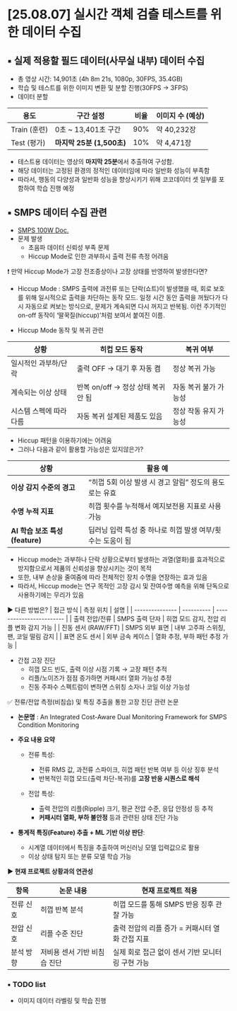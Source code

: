 # [25.08.07] 실시간 객체 검츨 테스트를 위한 데이터 수집

## ▪️ 실제 적용할 필드 데이터(사무실 내부) 데이터 수집
 - 총 영상 시간: 14,901초 (4h 8m 21s, 1080p, 30FPS, 35.4GB)
 - 학습 및 테스트를 위한 이미지 변환 및 분할 진행(30FPS -> 3FPS)
 - 데이터 분할
 
  | 용도          | 구간 설정                | 비율 | 이미지 수 (예상) |
  |---------------|--------------------------|------|------------------|
  | Train (훈련)  | 0초 ~ 13,401초 구간      | 90%  | 약 40,232장       |
  | Test (평가)   | **마지막 25분 (1,500초)** | 10%  | 약 4,471장        |

 - 테스트용 데이터는 영상의 **마지막 25분**에서 추출하여 구성함.
 - 해당 데이터는 고정된 환경의 정적인 데이터임에 따라 일반화 성능이 부족함
 - 따라서, 행동의 다양성과 일반화 성능을 향상시키기 위해 코코데이터 셋 일부를 포함하여 학습 진행 예정
 


## ▪️ SMPS 데이터 수집 관련
 - [SMPS 100W Doc.](ELG-100U-SPEC.pdf) 
 - 문제 발생
   - 초음파 데이터 신뢰성 부족 문제
   - Hiccup Mode로 인한 과부하시 출력 전류 측정 어려움

❗ 만약 Hiccup Mode가 고장 전조증상이나 고장 상태를 반영하여 발생한다면?
 - Hiccup Mode : SMPS 출력에 과전류 또는 단락(쇼트)이 발생했을 때, 회로 보호를 위해 일시적으로 출력을 차단하는 동작 모드. 일정 시간 동안 출력을 꺼뒀다가 다시 자동으로 켜보는 방식으로, 문제가 계속되면 다시 꺼지고 반복됨. 이런 주기적인 on-off 동작이 ‘딸꾹질(hiccup)’처럼 보여서 붙여진 이름. 

- Hiccup Mode 동작 및 복귀 관련

| 상황            | 히컵 모드 동작                 | 복귀 여부        |
| ------------- | ------------------------ | ------------ |
| 일시적인 과부하/단락   | 출력 OFF → 대기 후 자동 켬       | 정상 복귀 가능     |
| 계속되는 이상 상태    | 반복 on/off → 정상 상태 복귀 안 됨 | 자동 복귀 불가 가능성 |
| 시스템 스펙에 따라 다름 | 자동 복귀 설계된 제품도 있음         | 정상 작동 유지 가능성 |

- Hiccup 패턴을 이용하기에는 어려움
- 그러나 다음과 같이 활용할 가능성은 있지않은가?

| 상황                          | 활용 예                               |
| --------------------------- | ---------------------------------- |
| **이상 감지 수준의 경고**         | “히껍 5회 이상 발생 시 경고 알림” 정도의 용도로는 유효  |
| **수명 누적 지표**             | 히껍 횟수를 누적해서 예지보전용 지표로 사용 가능        |
| **AI 학습 보조 특성(feature)** | 딥러닝 입력 특성 중 하나로 히껍 발생 여부/횟수는 도움이 됨 |

- Hiccup mode는 과부하나 단락 상황으로부터 발생하는 과열(열화)를 효과적으로 방지함으로서 제품의 신뢰성을 향상시키는 것이 목적
- 또한, 내부 손상을 줄여줌에 따라 전체적인 장치 수명을 연장하는 효과 있음
- 따라서, Hiccup mode는 연구 목적인 고장 감시 및 잔여수명 예측을 위해 단독으로 사용하기에는 무리가 있음

▶️ 다른 방법은?
| 접근 방식           | 측정 위치      | 설명                       |
| --------------- | ---------- | ------------------------ |
| 출력 전압/전류        | SMPS 출력 단자 | 히껍 모드 감지, 전압 리플 변화 감지 가능 |
| 진동 센서 (RAW/FFT) | SMPS 외부 표면 | 내부 고주파 스위칭, 팬, 코일 떨림 감지  |
| 표면 온도 센서        | 외부 금속 케이스  | 열화 추정, 부하 패턴 추정 가능       |

 - 간접 고장 진단
   - 히껍 모드 빈도, 출력 이상 시점 기록 → 고장 패턴 추적
   - 리플/노이즈가 점점 증가하면 커패시터 열화 가능성 추정
   - 진동 주파수 스펙트럼이 변하면 스위칭 소자나 코일 이상 가능성

✅ 전류/전압 측정(비침습) 및 특징 추출을 통한 고장 진단 관련 논문
 - **논문명** : An Integrated Cost-Aware Dual Monitoring Framework for SMPS Condition Monitoring
 - **주요 내용 요약**
   - 전류 특성:
     - 전류 RMS 값, 과전류 스파이크, 히껍 패턴 반복 여부 등 이상 징후 분석
     - 반복적인 히껍 모드(출력 차단-복귀)를 **고장 반응 시퀀스로 해석**

   - 전압 특성:
     - 출력 전압의 리플(Ripple) 크기, 평균 전압 수준, 응답 안정성 등 추적
     - **커패시터 열화, 부하 불안정** 등과 관련된 상태 진단 가능

 - **통계적 특징(Feature) 추출 + ML 기반 이상 판단**:
   - 시계열 데이터에서 특징을 추출하여 머신러닝 모델 입력값으로 활용
   - 이상 상태 탐지 또는 분류 모델 학습 가능

**▶️ 현재 프로젝트 상황과의 연관성**

| 항목 | 논문 내용 | 현재 프로젝트 적용 |
|------|-----------|--------------------|
| 전류 신호 | 히껍 반복 분석 | 히껍 모드를 통해 SMPS 반응 징후 관찰 가능 |
| 전압 신호 | 리플 수준 진단 | 출력 전압의 리플 증가 = 커패시터 열화 간접 지표 |
| 분석 방향 | 저비용 센서 기반 비침습 진단 | 실제 회로 접근 없이 센서 기반 모니터링 구현 가능 |



### ▪️ TODO list
 - 이미지 데이터 라벨링 및 학습 진행

 <!-- VS code로 확인 가능, 단축키 : ctrl + shift + v -->